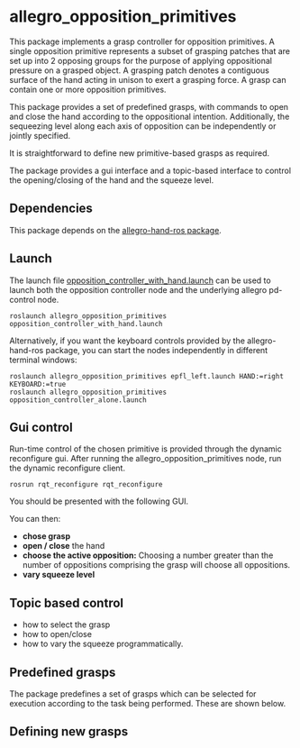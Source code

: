 allegro_opposition_primitives
=============================
This package implements a grasp controller for opposition primitives. A single opposition primitive represents a subset of grasping patches that are set up into 2 opposing groups for the purpose of applying oppositional pressure on a grasped object. A grasping patch denotes a contiguous surface of the hand acting in unison to exert a grasping force. A grasp can contain one or more opposition primitives.

This package provides a set of predefined grasps, with commands to open and close the hand according to the oppositional intention. Additionally, the sequeezing level along each axis of opposition can be independently or jointly specified.

It is straightforward to define new primitive-based grasps as required.

The package provides a gui interface and a topic-based interface to control the opening/closing of the hand and the squeeze level.

Dependencies
------------

This package depends on the [allegro-hand-ros package][1]. 

[1]: https://github.com/felixduvallet/allegro-hand-ros


Launch
------

The launch file [opposition_controller_with_hand.launch](launch/opposition_controller_with_hand.launch) can be used to launch both the opposition controller node and the underlying allegro pd-control node.

	roslaunch allegro_opposition_primitives opposition_controller_with_hand.launch

Alternatively, if you want the keyboard controls provided by the allegro-hand-ros package, you can start the nodes independently in different terminal windows:

	roslaunch allegro_opposition_primitives epfl_left.launch HAND:=right KEYBOARD:=true
	roslaunch allegro_opposition_primitives opposition_controller_alone.launch


Gui control
-----------
Run-time control of the chosen primitive is provided through the dynamic reconfigure gui. After running the allegro_opposition_primitives node, run the dynamic reconfigure client. 

	rosrun rqt_reconfigure rqt_reconfigure 

You should be presented with the following GUI.

You can then:
- **chose grasp**
- **open / close** the hand
- **choose the active opposition:** Choosing a number greater than the number of oppositions comprising the grasp will choose all oppositions.
- **vary squeeze level** 


Topic based control
--------------------
- how to select the grasp
- how to open/close
- how to vary the squeeze programmatically.


Predefined grasps
-----------------
The package predefines a set of grasps which can be selected for execution according to the task being performed. These are shown below.


Defining new grasps
-------------------






